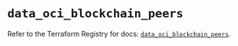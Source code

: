 # `data_oci_blockchain_peers`

Refer to the Terraform Registry for docs: [`data_oci_blockchain_peers`](https://registry.terraform.io/providers/hashicorp/oci/7.19.0/docs/data-sources/blockchain_peers).
